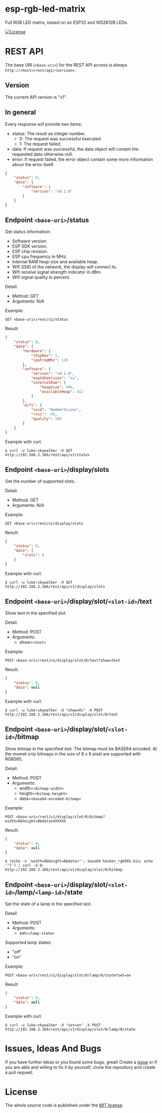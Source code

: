# esp-rgb-led-matrix
Full RGB LED matrix, based on an ESP32 and WS2812B LEDs.

[![License](https://img.shields.io/badge/license-MIT-blue.svg)](http://choosealicense.com/licenses/mit/)

# REST API

The base URI (`<base-uri>`) for the REST API access is always ```http://<host>/rest/api/<version>```.

## Version

The current API version is "v1".

## In general

Every response will provide two items:
* status: The result as integer number.
  * 0: The request was successful executed.
  * 1: The request failed.
* data: If request was successful, the data object will contain the requested data otherwise null.
* error: If request failed, the error object contain some more information about the error itself.

```json
{
    "status": 0,
    "data": {
        "software": {
            "version": "v0.1.0"
        }
    }
}
```

## Endpoint `<base-uri>`/status
Get status information:
* Software version.
* ESP SDK version.
* ESP chip revision.
* ESP cpu frequency in MHz.
* Internal RAM heap size and available heap.
* Wifi SSID of the network, the display will connect to.
* Wifi receive signal strength indicator in dBm.
* Wifi signal quality in percent.

Detail:
* Method: GET
* Arguments: N/A

Example:
```
GET <base-uri>/rest/v1/status
```

Result:
```json
{
    "status": 0,
    "data": {
        "hardware": {
            "chipRev": 1,
            "cpuFreqMhz": 120
        },
        "software": {
            "version": "v0.1.0",
            "espSdkVersion": "xx",
            "internalRam": {
                "heapSize": 496,
                "availableHeap": 412
            }
        },
        "wifi": {
            "ssid": "Number5Lives",
            "rssi": -50,
            "quality": 100
        }
    }
}
```

Example with curl:
```
$ curl -u luke:skywalker -X GET http://192.168.2.166/rest/api/v1/status
```

## Endpoint `<base-uri>`/display/slots
Get the number of supported slots.

Detail:
* Method: GET
* Arguments: N/A

Example:
```
GET <base-uri>/rest/v1/display/slots
```

Result:
```json
{
    "status": 0,
    "data": {
        "slots": 4
    }
}
```

Example with curl:
```
$ curl -u luke:skywalker -X GET http://192.168.2.166/rest/api/v1/display/slots
```

## Endpoint `<base-uri>`/display/slot/`<slot-id>`/text
Show text in the specified slot.

Detail:
* Method: POST
* Arguments:
  * show=`<text>`

Example:
```
POST <base-uri>/rest/v1/display/slot/0/text?show=Test
```

Result:
```json
{
    "status": 0,
    "data": null
}
```

Example with curl:
```
$ curl -u luke:skywalker -d "show=Hi" -X POST http://192.168.2.166/rest/api/v1/display/slot/0/text
```

## Endpoint `<base-uri>`/display/slot/`<slot-id>`/bitmap
Show bitmap in the specified slot. The bitmap must be BASE64 encoded.
At the momet only bitmaps in the size of 8 x 8 pixel are supported with RGB565.

Detail:
* Method: POST
* Arguments:
  * width=`<bitmap-width>`
  * height=`<bitmap-height>`
  * data=`<base64-encoded-bitmap>`

Example:
```
POST <base-uri>/rest/v1/display/slot/0/bitmap?width=8&height=8&data=XXXXXX
```

Result:
```json
{
    "status": 0,
    "data": null
}
```

```
$ (echo -n 'width=8&height=8&data="'; base64 hacker_rgb565.bin; echo '"}') | curl -d @-  http://192.168.2.166/rest/api/v1/display/slot/0/bitmap
```

## Endpoint `<base-uri>`/display/slot/`<slot-id>`/lamp/`<lamp-id>`/state
Set the state of a lamp in the specified slot.

Detail:
* Method: POST
* Arguments:
  * set=`<lamp-state>`

Supported lamp states:
* "off"
* "on"

Example:
```
POST <base-uri>/rest/v1/display/slot/0/lamp/0/state?set=on
```

Result:
```json
{
    "status": 0,
    "data": null
}
```

Example with curl:
```
$ curl -u luke:skywalker -d "set=on" -X POST http://192.168.2.166/rest/api/v1/display/slot/0/lamp/0/state
```

# Issues, Ideas And Bugs
If you have further ideas or you found some bugs, great! Create a [issue](https://github.com/BlueAndi/esp-rgb-led-matrix/issues) or if you are able and willing to fix it by yourself, clone the repository and create a pull request.

# License
The whole source code is published under the [MIT license](http://choosealicense.com/licenses/mit/).
